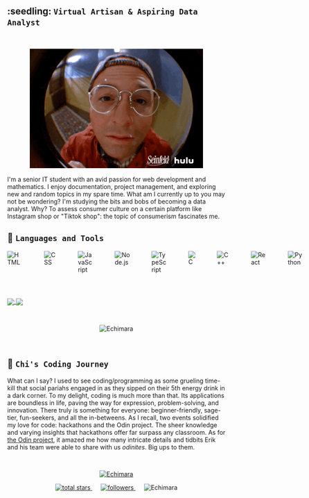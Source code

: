 <p align="center">
  <h2>:seedling: <strong><code>Virtual Artisan & Aspiring Data Analyst</code></strong></h2>
</p>

<br>

<p align="center">
    <img src="https://github.com/Echimara/Echimara/blob/main/giphy.gif" alt="Animated GIF">
</p>

I'm a senior IT student with an avid passion for web development and mathematics. I enjoy documentation, project management, and exploring new and random topics in my spare time. What am I currently up to you may not be wondering? I'm studying the bits and bobs of becoming a data analyst. Why? To assess consumer culture on a certain platform like Instagram shop or "Tiktok shop": the topic of consumerism fascinates me.




## :moyai: **`Languages and Tools`**
<div style="display: flex;">
    <img src="https://cdn.jsdelivr.net/gh/devicons/devicon/icons/html5/html5-original.svg" alt="HTML" width="35px" style="padding-right:50px;" />
    <img src="https://cdn.jsdelivr.net/gh/devicons/devicon/icons/css3/css3-original.svg" alt="CSS" width="35px" style="padding-right:50px;" />
    <img src="https://cdn.jsdelivr.net/gh/devicons/devicon/icons/javascript/javascript-original.svg" alt="JavaScript" width="35px" style="padding-right:50px;" />
    <img src="https://cdn.jsdelivr.net/gh/devicons/devicon/icons/nodejs/nodejs-original.svg" alt="Node.js" width="35px" style="padding-right:50px;" />
    <img src="https://cdn.jsdelivr.net/gh/devicons/devicon/icons/typescript/typescript-original.svg" alt="TypeScript" width="35px" style="padding-right:50px;" />
    <img src="https://cdn.jsdelivr.net/gh/devicons/devicon/icons/c/c-original.svg" alt="C" width="35px" style="padding-right:50px;" />
    <img src="https://cdn.jsdelivr.net/gh/devicons/devicon/icons/cplusplus/cplusplus-original.svg" alt="C++" width="35px" style="padding-right:50px;" />
    <img src="https://cdn.jsdelivr.net/gh/devicons/devicon/icons/react/react-original.svg" alt="React" width="35px" style="padding-right:50px;" />
    <img src="https://cdn.jsdelivr.net/gh/devicons/devicon/icons/python/python-original.svg" alt="Python" width="35px" style="padding-right:50px;" />
    <img src="https://cdn.jsdelivr.net/gh/devicons/devicon/icons/postgresql/postgresql-original.svg" alt="PostgreSQL" width="35px" style="padding-right:50px;" />
    <img src="https://cdn.jsdelivr.net/gh/devicons/devicon/icons/mysql/mysql-original.svg" alt="MySQL" width="35px" style="padding-right:50px;" />
    <img src="https://cdn.jsdelivr.net/gh/devicons/devicon/icons/linux/linux-original.svg" alt="Linux" width="35px" style="padding-right:50px;" />
    <img src="https://cdn.jsdelivr.net/gh/devicons/devicon/icons/debian/debian-original.svg" alt="Debian" width="35px" style="padding-right:50px;" />
    <img src="https://cdn.jsdelivr.net/gh/devicons/devicon/icons/git/git-original.svg" alt="Git" width="35px" style="padding-right:50px;" />
    <img src="https://cdn.jsdelivr.net/gh/devicons/devicon/icons/bash/bash-original.svg" alt="Bash" width="35px" style="padding-right:50px;" />
    <img src="https://cdn.jsdelivr.net/gh/devicons/devicon/icons/amazonwebservices/amazonwebservices-original.svg" alt="AWS" width="35px" style="padding-right:50px;" />
    <img src="https://cdn.jsdelivr.net/gh/devicons/devicon/icons/vscode/vscode-original.svg" alt="VSCode" width="35px" style="padding-right:50px;" />
    <img src="https://cdn.jsdelivr.net/gh/devicons/devicon/icons/googlecloud/googlecloud-original.svg" alt="Google Cloud" width="35px" style="padding-right:50px;" />
    <img src="https://cdn.jsdelivr.net/gh/devicons/devicon/icons/wordpress/wordpress-original.svg" alt="WordPress" width="35px" style="padding-right:50px;" />
    <img src="https://cdn.jsdelivr.net/gh/devicons/devicon/icons/canva/canva-original.svg" alt="Canva" width="35px" style="padding-right:50px;" />
    <img src="https://cdn.jsdelivr.net/gh/devicons/devicon/icons/figma/figma-original.svg" alt="Figma" width="35px" style="padding-right:50px;" />
    <img src="https://cdn.jsdelivr.net/gh/devicons/devicon/icons/bootstrap/bootstrap-original.svg" alt="Bootstrap" width="35px" style="padding-right:50px;" />
</div>

#
<a href="https://github.com/Echimara/github-readme-stats">
  <img height=200 align="center" src="https://github-readme-stats.vercel.app/api/top-langs/?username=Echimara&layout=compact" />
</a>
<a href="https://github.com/Echimara/github-readme-stats">
  <img height=200 align="center" src="https://github-readme-stats.vercel.app/api?username=Echimara&show_icons=true&theme=neon" />
</a>
</p>

<br>
<div style="text-align: center;">
    <p><img src="https://github-readme-streak-stats.herokuapp.com/?user=Echimara&theme=outrun" alt="Echimara" /></p>
</div>

<br>

## :sunrise_over_mountains: **`Chi's Coding Journey`**
  What can I say? I used to see coding/programming as some grueling time-kill that social pariahs engaged in as they sipped on their 5th energy drink in a dark corner. To my delight, coding is much more than that. Its applications are boundless in life, paving the way for expression, problem-solving, and innovation. There truly is something for everyone: beginner-friendly, sage-tier, fun-seekers, and all the in-betweens. As I recall, two events solidified my love for code: hackathons and the Odin project. The sheer knowledge and varying insights that hackathons offer far surpass any classroom. As for [the Odin project](https://github.com/TheOdinProject), it amazed me how many intricate details and tidbits Erik and his team were able to share with us *odinites*. Big ups to them.

<br>
<a>
  <p align="center"> <a href="https://github.com/ryo-ma/github-profile-trophy"><img src="https://github-profile-trophy.vercel.app/?username=Echimara" alt="Echimara" /></a> </p>
</a>

<!-- Social badges section -->
<!-- Badges with custom icons - https://github.com/DenverCoder1/custom-icon-badges -->
<!-- View counter - https://github.com/DenverCoder1/Simple-View-Counter -->
<!--ChatGPT the ting-->
<div align="center">
    <a href="https://github.com/Echimara?tab=repositories">
        <img alt="total stars" title="Total stars on GitHub" src="https://custom-icon-badges.demolab.com/github/stars/Echimara?color=yellow&style=for-the-badge&labelColor=orange&logo=star"/>
    </a>
    &nbsp;&nbsp;&nbsp;&nbsp;
    <a href="https://github.com/Echimara?tab=followers">
        <img alt="followers" title="Follow me on Github" src="https://custom-icon-badges.demolab.com/github/followers/Echimara?color=brown&labelColor=purple&style=for-the-badge&logo=person-add&label=Allegiance (Following)&logoColor=white"/>
    </a>
    &nbsp;&nbsp;&nbsp;&nbsp;
    <img src="https://komarev.com/ghpvc/?username=Echimara&label=Profile%20views&color=blue&style=for-the-badge" alt="Echimara" />
</div>



